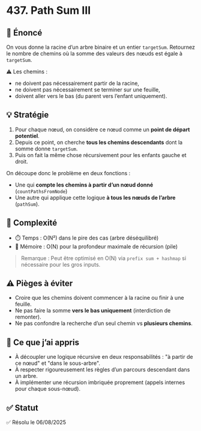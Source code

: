 # 437. Path Sum III

## 📝 Énoncé

On vous donne la racine d’un arbre binaire et un entier `targetSum`. Retournez le nombre de chemins où la somme des valeurs des nœuds est égale à `targetSum`.

⚠️ Les chemins :
- ne doivent pas nécessairement partir de la racine,
- ne doivent pas nécessairement se terminer sur une feuille,
- doivent aller vers le bas (du parent vers l’enfant uniquement).

## 💡 Stratégie

1. Pour chaque nœud, on considère ce nœud comme un **point de départ potentiel**.
2. Depuis ce point, on cherche **tous les chemins descendants** dont la somme donne `targetSum`.
3. Puis on fait la même chose récursivement pour les enfants gauche et droit.

On découpe donc le problème en deux fonctions :
- Une qui **compte les chemins à partir d’un nœud donné** (`countPathsFromNode`)
- Une autre qui applique cette logique **à tous les nœuds de l’arbre** (`pathSum`).

## 🧠 Complexité

- ⏱️ Temps : O(N²) dans le pire des cas (arbre déséquilibré)
- 🧠 Mémoire : O(N) pour la profondeur maximale de récursion (pile)

> Remarque : Peut être optimisé en O(N) via `prefix sum + hashmap` si nécessaire pour les gros inputs.

## ⚠️ Pièges à éviter

- Croire que les chemins doivent commencer à la racine ou finir à une feuille.
- Ne pas faire la somme **vers le bas uniquement** (interdiction de remonter).
- Ne pas confondre la recherche d’un seul chemin vs **plusieurs chemins**.

## 💬 Ce que j’ai appris

- À découpler une logique récursive en deux responsabilités : "à partir de ce nœud" et "dans le sous-arbre".
- À respecter rigoureusement les règles d’un parcours descendant dans un arbre.
- À implémenter une récursion imbriquée proprement (appels internes pour chaque sous-nœud).

## ✅ Statut

✅ Résolu le 06/08/2025